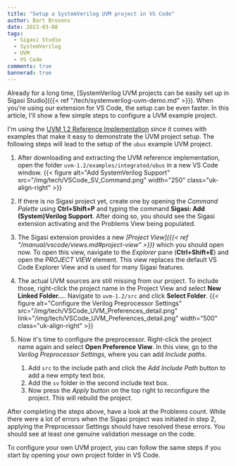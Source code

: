 ```yaml
---
title: "Setup a SystemVerilog UVM project in VS Code"
author: Bart Brosens
date: 2023-03-08
tags:
  - Sigasi Studio
  - SystemVerilog
  - UVM
  - VS Code
comments: true
bannerad: true
---
```


Already for a long time, [SystemVerilog UVM projects can be easily set up in Sigasi Studio]({{< ref "/tech/systemverilog-uvm-demo.md" >}}).
When you're using our extension for VS Code, the setup can be even faster.
In this article, I'll show a few simple steps to configure a UVM example project.

I'm using the [UVM 1.2 Reference Implementation](https://www.accellera.org/images/downloads/standards/uvm/uvm-1.2.tar.gz) since it comes with examples that make it easy to demonstrate the UVM project setup.
The following steps will lead to the setup of the `ubus` example UVM project.

1. After downloading and extracting the UVM reference implementation, open the folder `uvm-1.2/examples/integrated/ubus` in a new VS Code window.
{{< figure alt="Add SystemVerilog Support" src="/img/tech/VSCode_SV_Command.png" width="250" class="uk-align-right" >}}

1. If there is no Sigasi project yet, create one by opening the _Command Palette_ using **Ctrl+Shift+P** and typing the command **Sigasi: Add (System)Verilog Support**. After doing so, you should see the Sigasi extension activating and the Problems View being populated.

1. The Sigasi extension provides a new _[Project View]({{< ref "/manual/vscode/views.md#project-view" >}})_ which you should open now. 
To open this view, navigate to the _Explorer_ pane (**Ctrl+Shift+E**) and open the _PROJECT VIEW_ element.
This view replaces the default VS Code Explorer View and is used for many Sigasi features.

1. The actual UVM sources are still missing from our project. To include those, right-click the project name in the Project View and select **New Linked Folder...**. Navigate to `uvm-1.2/src` and click **Select Folder**.
{{< figure alt="Configure the Verilog Preprocessor Settings" src="/img/tech/VSCode_UVM_Preferences_detail.png" link="/img/tech/VSCode_UVM_Preferences_detail.png" width="500" class="uk-align-right" >}}
1. Now it's time to configure the preprocessor. Right-click the project name again and select **Open Preference View**. In this view, go to the _Verilog Preprocessor Settings_, where you can add _Include paths_.
    1. Add `src` to the include path and click the _Add Include Path_ button to add a new empty text box.
    1. Add the `sv` folder in the second include text box.
    1. Now press the _Apply_ button on the top right to reconfigure the project. This will rebuild the project.

After completing the steps above, have a look at the Problems count.
While there were a lot of errors when the Sigasi project was initiated in step 2, applying the Preprocessor Settings should have resolved these errors.
You should see at least one genuine validation message on the code.

To configure your own UVM project, you can follow the same steps if you start by opening your own project folder in VS Code.
